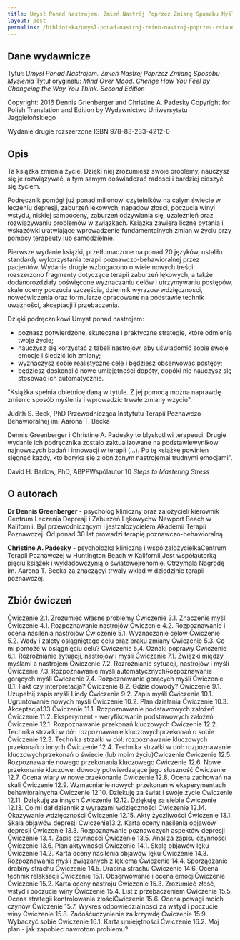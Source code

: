 ```yaml
---
title: Umysł Ponad Nastrojem. Zmień Nastrój Poprzez Zmianę Sposobu Myślenia
layout: post
permalink: /biblioteka/umysl-ponad-nastroj-zmien-nastroj-poprzez-zmiane-myslenia
---
```


## Dane wydawnicze

Tytuł: *Umysł Ponad Nastrojem. Zmień Nastrój Poprzez Zmianę Sposobu Myślenia*
Tytuł oryginału: *Mind Over Mood. Chenge How You Feel by Changeing the Way You Think. Second Edition*

Copyright: 2016 Dennis Grienberger and Christine A. Padesky
Copyright for Polish Translation and Edition by Wydawnictwo Uniwersytetu Jaggielońskiego

Wydanie drugie rozszerzone
ISBN 978-83-233-4212-0

## Opis

Ta książka zmienia życie. Dzięki niej zrozumiesz swoje problemy, nauczysz się je rozwiązywać, a tym samym doświadczać radości i bardziej cieszyć się życiem.

Podręcznik pomógł już ponad milionowi czytelników na calym świecie w leczeniu depresji, zaburzeń lękowych, napadow złosci, poczucia winyi wstydu, niskiej samooceny, zaburzeń odżywiania się, uzależnień oraz rozwiązywaniu problemów w związkach. Książka zawiera liczne pytania i wskazówki ułatwiające wprowadzenie fundamentalnych zmian w życiu przy pomocy terapeuty lub samodzielnie.

Pierwsze wydanie książki, przetłumaczone na ponad 20 języków, ustaliło standardy wykorzystania terapii poznawczo-behawioralnej przez
pacjentów. Wydanie drugie wzbogacono o wiele nowych treści: rozszerzono fragmenty dotyczące terapii zaburzeń lękowych, a także dodanorozdziały poświęcone wyznaczaniu celów i utrzymywaniu postępów, skale oceny poczucia szczęścia, dziennik wyrazow wdzięcznosci, nowećwiczenia oraz formularze opracowane na podstawie technik uwaznošci, akceptacji i przebaczenia.

Dzięki podręcznikowi Umyst ponad nastrojem:
- poznasz potwierdzone, skuteczne i praktyczne strategie, które odmienią twoje życie;
- nauczysz się korzystać z tabeli nastrojów, aby uświadomić sobie swoje emocje i śledzić ich zmiany;
- wyznaczysz sobie realistyczne cele i będziesz obserwować postępy;
- będziesz doskonalić nowe umiejętności dopóty, dopóki nie nauczysz się stosować ich automatycznie.

"Książka spełnia obietnicę daną w tytule. Z jej pomocą można naprawdę zmienić sposób myślenia i wprowadzic trwałe zmiany wzyciu". 

Judith S. Beck, PhD
Przewodnicząca Instytutu Terapii Poznawczo-Behawioralnej im. Aarona T. Becka

Dennis Greenberger i Christine A. Padesky to blyskotliwi terapeuci. Drugie wydanie ich podręcznika zostalo zaktualizowane na podstawiewynikow najnowszych badań i innowacji w terapii (...). Po tę książkę powinien sięgnąć każdy, kto boryka się z obniżonym nastrojemai trudnymi emocjami".

David H. Barlow, PhD, ABPPWspólautor 10 *Steps to Mastering Stress*

## O autorach

**Dr Dennis Greenberger** - psycholog kliniczny oraz zalożycieli kierownik Centrum Leczenia Depresji i Zaburzeń Lękowychw Newport Beach w Kalifornii. Byl przewodniczącym i jestzalożycielem Akademii Terapii Poznawczej. Od ponad 30 lat prowadzi terapię poznawczo-behawioralną.

**Christine A. Padesky** - psycholożka kliniczna i wspólzalożycielkaCentrum Terapii Poznawczej w Huntington Beach w Kalifornii,Jest współautorką pięciu książek i wykladowczynią o światowejrenomie. Otrzymala Nagrodę im. Aarona T. Becka za znaczącyi trwaly wklad w dziedzinie terapii poznawczej.

## Zbiór ćwiczeń

Ćwiczenie 2.1. Zrozumieć własne problemy
Ćwiczenie 3.1. Znaczenie myśli
Ćwiczenie 4.1. Rozpoznawanie nastrojów
Ćwiczenie 4.2. Rozpoznawanie i ocena nasilenia nastrojów
Ćwiczenie 5.1. Wyznaczanie celów
Ćwiczenie 5.2. Wady i zalety osiągniętego celu oraz braku zmiany
Ćwiczenie 5.3. Co mi pomoże w osiągnięciu celu?
Ćwiczenie 5.4. Oznaki poprawy
Ćwiczenie 6.1. Rozróżnianie sytuacji, nastrojów i myśli
Ćwiczenie 7.1. Związki między myślami a nastrojem
Ćwiczenie 7.2. Rozróżnianie sytuacji, nastrojów i myśli
Ćwiczenie 7.3. Rozpoznawanie myśli automatycznychRozpoznawanie gorących myśli
Ćwiczenie 7.4. Rozpoznawanie gorących myśli
Ćwiczenie 8.1. Fakt czy interpretacja?
Ćwiczenie 8.2. Gdzie dowody?
Ćwiczenie 9.1. Uzupełnij zapis myśli Lindy
Ćwiczenie 9.2. Zapis myśli
Ćwiczenie 10.1. Ugruntowanie nowych myśli
Ćwiczenie 10.2. Plan działania
Ćwiczenie 10.3. Akceptacja133
Ćwiczenie 11.1. Rozpoznawanie podstawowych założeń
Ćwiczenie 11.2. Eksperyment - weryfikowanie podstawowych założeń
Ćwiczenie 12.1. Rozpoznawanie przekonań kluczowych
Ćwiczenie 12.2. Technika strzałki w dół: rozpoznawanie kluczowychprzekonań o sobie
Ćwiczenie 12.3. Technika strzałki w dół: rozpoznawanie kluczowych przekonań o innych
Ćwiczenie 12.4. Technika strzałki w dół: rozpoznawanie kluczowychprzekonań o świecie (lub moim życiu)Cwiczenie
Ćwiczenie 12.5. Rozpoznawanie nowego przekonania kluczowego
Ćwiczenie 12.6. Nowe przekonanie kluczowe: dowody potwierdzające jego słuszność
Ćwiczenie 12.7. Ocena wiary w nowe przekonanie
Ćwiczenie 12.8. Ocena zachowań na skali
Ćwiczenie 12.9. Wzmacnianie nowych przekonań w eksperymentach behawioralnycha
Ćwiczenie 12.10. Dziękuję za świat i swoje życie
Ćwiczenie 12.11. Dziękuję za innych
Ćwiczenie 12.12. Dziękuję za siebie
Ćwiczenie 12.13. Co mi dał dziennik z wyrazami wdzięczności
Ćwiczenie 12.14. Okazywanie wdzięczności
Ćwiczenie 12.15. Akty życzliwości
Ćwiczenie 13.1. Skala objawów depresji
Ćwiczenie13.2. Karta oceny nasilenia objawów depresji
Ćwiczenie 13.3. Rozpoznawanie poznawczych aspektów depresji
Ćwiczenie 13.4. Zapis czynności
Ćwiczenie 13.5. Analiza zapisu czynności
Ćwíczenie 13.6. Plan aktywności
Ćwiczenie 14.1. Skala objawów lęku
Ćwiczenie 14.2. Karta oceny nasilenia objawów lęku
Ćwiczenie 14.3. Rozpoznawanie myśli związanych z lękiema
Ćwiczenie 14.4. Sporządzanie drabiny strachu
Ćwiczenie 14.5. Drabina strachu
Ćwiczenie 14.6. Ocena technik relaksacji
Ćwiczenie 15.1. Obserwowanie i ocena emocjiĆwiczenie
Ćwiczenie 15.2. Karta oceny nastroju
Ćwíczenie 15.3. Zrozumieć złość, wstyd i poczucie winy
Ćwiczenie 15.4. List z przebaczeniem
Ćwíczenie 15.5. Ocena strategii kontrolowania złościĆwiczenie 15.6. Ocena powagi moich czynów
Ćwiczenie 15.7. Wykres odpowiedzialności za wstyd i poczucie winy 
Ćwiczenie 15.8. Zadośćuczynienie za krzywdę
Ćwiczenie 15.9. Wybaczyć sobie
Ćwiczenie 16.1. Karta umiejętności
Ćwiczenie 16.2. Mój plan - jak zapobiec nawrotom problemu?
